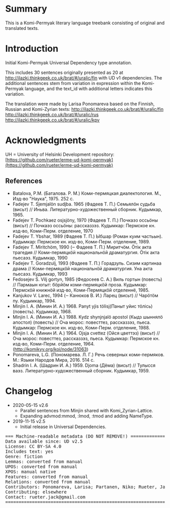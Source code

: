 # Summary

This is a Komi-Permyak literary language treebank consisting of original and translated texts.


# Introduction

Initial Komi-Permyak Universal Dependency type annotation.

This includes 30 sentences originally presented as 20 at
http://ilazki.thinkgeek.co.uk/brat/#/uralic/fin with UD v1 dependencies.
The additional sentences stem from variation in expression within the
Komi-Permyak language, and the text_id with additional letters indicates
this variation.

The translation were made by Larisa Ponomareva based on the Finnish, Russian and Komi-Zyrian texts:
http://ilazki.thinkgeek.co.uk/brat/#/uralic/fin
http://ilazki.thinkgeek.co.uk/brat/#/uralic/rus
http://ilazki.thinkgeek.co.uk/brat/#/uralic/kpv


# Acknowledgments

UH = University of Helsinki
Development repository:
[https://github.com/rueter/erme-ud-komi-permyak](https://github.com/rueter/erme-ud-komi-permyak)

## References

* Batalova, P.M. (Баталова. Р. М.) Коми-пермяцкая диалектология. М., Изд-во "Наука", 1975. 252 с. 
* Fadejev T. Sjemjalӧn sudjba. 1965 (Фадеев Т. П.) Семьялӧн судьба (висьт) // Иньва. Литературно-художественный сборник. Кудымкар, 1965.
* Fadejev T. Pochkaez osjsjӧny, 1970 (Фадеев Т. П.) Почкаэз оссьӧны (висьт) // Почкаэз оссьӧны: рассказзэз. Кудымкар: Пермское кн. изд-во, Коми-Перм. отделение, 1970
* Fadejev T. Ybshar, 1989 (Фадеев Т. П.) Ыбшар (Роман куим частьын). Кудымкар: Пермское кн. изд-во, Коми-Перм. отделение, 1989.
* Fadejev T. Miritchӧm, 1990 (‒ Фадеев Т. П.) Миритчӧм. Ӧтік акта трагедия // Коми-пермяцкӧӥ национальнӧй драматургия. Ӧтік акта пьесаэз. Кудымкар, 1990
* Fadejev T. Goradzulj, 1993 (Фадеев Т. П.) Горадзуль. Сизим картинаа драма // Коми-пермяцкӧй национальнӧӥ драматургия. Уна акта пьесаэз. Кудымкар, 1993
* Fedosejev S. Vilj gortyn, 1985 (Федосеев С. А.) Виль гортын (повесть) // Пармаын югыт: бӧрйӧм коми-пермяцкӧй проза. Кудымкар: Пермскӧӥ книжнӧй изд-во, Коми-Пермяцкӧй отделеннё, 1985.
* Kanjukov V. Larec, 1994 (‒ Канюков В. И.) Ларец (висьт) // Чарӧтӧм пу. Кудымкар, 1994.
* Minjin I. A. (Минин И. А.) 1968. Panyt yjis tӧlisj(Паныт уйис тӧлісь) (повесть). Кудымкар, 1968.
* Minjin I. A. (Минин И. А.) 1988. Kydz shynjnjalӧ apostol (Кыдз шыннялӧ апостол) (повесть) // Оча морос: повесттез, рассказзэз, пьеса. Кудымкар: Пермское кн. изд-во, Коми-Перм. отделение, 1988.
* Minjin I. A. (Минин И. А.) 1964. Ojsja cvettez (Ойся цветтэз) (висьт) // Оча морос: повесттез, рассказзэз, пьеса. Кудымкар: Пермское кн. изд-во, Коми-Перм. отделение, 1964. (http://komikyv.org/koi/node/31063)
* Ponomareva, L.G. (Пономарева. Л. Г.) Речь северных коми-пермяков. М.: Языки Народов Мира, 2016. 514 с.
* Shadrin I. A. (Шадрин И. А.) 1959. Djoma (Дёма) (висьт) // Тулысся ваэз. Литературно-художественный сборник. Кудымкар, 1959.


# Changelog

* 2020-05-15 v2.6
  * Parallel sentences from Minjin shared with Komi_Zyrian-Lattice.
  * Expanding advmod:mmod, :lmod, :tmod and adding NameType.
* 2019-11-15 v2.5
  * Initial release in Universal Dependencies.


<pre>
=== Machine-readable metadata (DO NOT REMOVE!) ================================
Data available since: UD v2.5
License: CC BY-SA 4.0
Includes text: yes
Genre: fiction
Lemmas: converted from manual
UPOS: converted from manual
XPOS: manual native
Features: converted from manual
Relations: converted from manual
Contributors: Ponomareva, Larisa; Partanen, Niko; Rueter, Jack; Tyers, Francis
Contributing: elsewhere
Contact: rueter.jack@gmail.com
===============================================================================
</pre>
